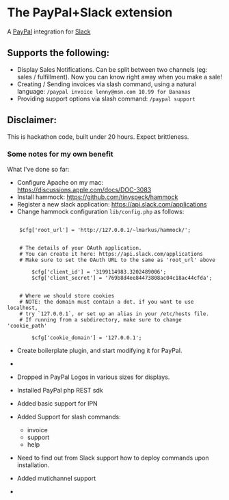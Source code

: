 # The PayPal+Slack extension
A [PayPal](https://developer.paypal.com) integration for [Slack](http://slack.com)

## Supports the following:
* Display Sales Notifications. Can be split between two channels (eg: sales / fulfillment). Now you can know right away when you make a sale!
* Creating / Sending invoices via slash command, using a natural language: `/paypal invoice lenny@msn.com 10.99 for Bananas`
* Providing support options via slash command: `/paypal support`

## Disclaimer:
This is hackathon code, built under 20 hours. Expect brittleness.




### Some notes for my own benefit
What I've done so far:

* Configure Apache on my mac:  https://discussions.apple.com/docs/DOC-3083
* Install hammock: https://github.com/tinyspeck/hammock
* Register a new slack application: https://api.slack.com/applications
* Change hammock configuration `lib/config.php` as follows:

```

	$cfg['root_url'] = 'http://127.0.0.1/~lmarkus/hammock/';


	# The details of your OAuth application.
	# You can create it here: https://api.slack.com/applications
	# Make sure to set the OAuth URL to the same as 'root_url' above

        $cfg['client_id'] = '3199114983.3202489006';
        $cfg['client_secret'] = '769b8d4ee84473808ac04c18ac44cfda';


	# Where we should store cookies
	# NOTE: the domain must contain a dot. if you want to use localhost,
	# try `127.0.0.1`, or set up an alias in your /etc/hosts file.
	# If running from a subdirectory, make sure to change 'cookie_path'

        $cfg['cookie_domain'] = '127.0.0.1';

```
* Create boilerplate plugin, and start modifying it for PayPal.
* 
* Dropped in PayPal Logos in various sizes for displays.

* Installed PayPal php REST sdk

* Added basic support for IPN

* Added Support for slash commands:
	- invoice
	- support
	- help

* Need to find out from Slack support how to deploy commands upon installation.
	
* Added mutichannel support
* 
